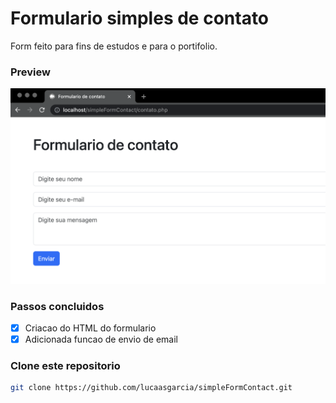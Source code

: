 # Formulario simples de contato

Form feito para fins de estudos e para o portifolio.

### Preview
![preview](/public/images/Preview.png "Imagem de Preview")


### Passos concluidos

- [x] Criacao do HTML do formulario
- [x] Adicionada funcao de envio de email

### Clone este repositorio

```bash
git clone https://github.com/lucaasgarcia/simpleFormContact.git
```